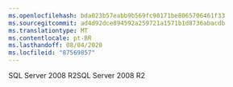 ```yaml
---
ms.openlocfilehash: bda023b57eabb9b569fc90171be8065706461f33
ms.sourcegitcommit: ad4d92dce894592a259721a1571b1d8736abacdb
ms.translationtype: MT
ms.contentlocale: pt-BR
ms.lasthandoff: 08/04/2020
ms.locfileid: "87569857"
---
```

 <span data-ttu-id="a8fcc-101">SQL Server 2008 R2</span><span class="sxs-lookup"><span data-stu-id="a8fcc-101">SQL Server 2008 R2</span></span> 